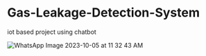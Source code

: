 # Gas-Leakage-Detection-System
iot based project using chatbot


![WhatsApp Image 2023-10-05 at 11 32 43 AM](https://github.com/user-attachments/assets/dde45e12-a150-43dc-9667-d99fa02d95fd)
